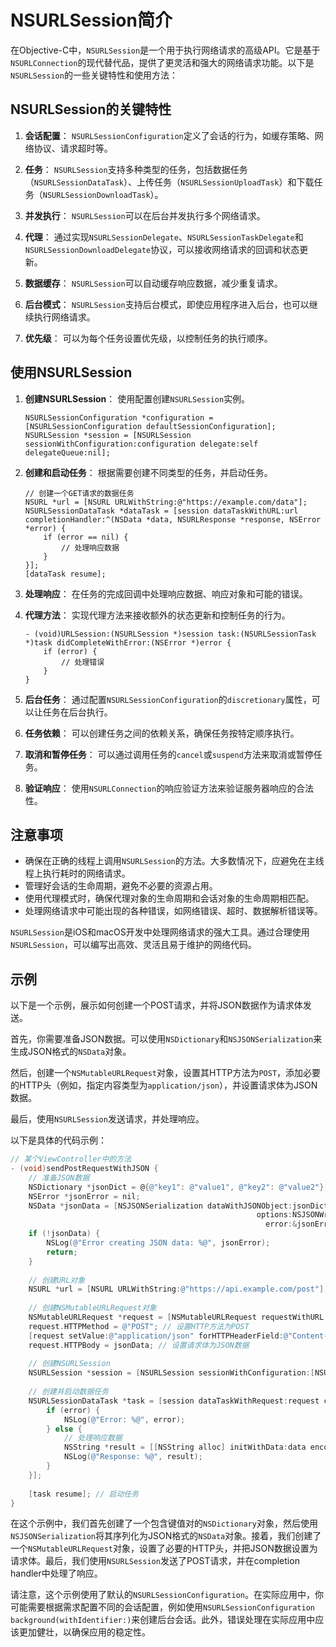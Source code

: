 # NSURLSession简介

在Objective-C中，`NSURLSession`是一个用于执行网络请求的高级API。它是基于`NSURLConnection`的现代替代品，提供了更灵活和强大的网络请求功能。以下是`NSURLSession`的一些关键特性和使用方法：

## NSURLSession的关键特性

1. **会话配置**：
   `NSURLSessionConfiguration`定义了会话的行为，如缓存策略、网络协议、请求超时等。

2. **任务**：
   `NSURLSession`支持多种类型的任务，包括数据任务（`NSURLSessionDataTask`）、上传任务（`NSURLSessionUploadTask`）和下载任务（`NSURLSessionDownloadTask`）。

3. **并发执行**：
   `NSURLSession`可以在后台并发执行多个网络请求。

4. **代理**：
   通过实现`NSURLSessionDelegate`、`NSURLSessionTaskDelegate`和`NSURLSessionDownloadDelegate`协议，可以接收网络请求的回调和状态更新。

5. **数据缓存**：
   `NSURLSession`可以自动缓存响应数据，减少重复请求。

6. **后台模式**：
   `NSURLSession`支持后台模式，即使应用程序进入后台，也可以继续执行网络请求。

7. **优先级**：
   可以为每个任务设置优先级，以控制任务的执行顺序。

## 使用NSURLSession

1. **创建NSURLSession**：
   使用配置创建`NSURLSession`实例。

   ```objc
   NSURLSessionConfiguration *configuration = [NSURLSessionConfiguration defaultSessionConfiguration];
   NSURLSession *session = [NSURLSession sessionWithConfiguration:configuration delegate:self delegateQueue:nil];
   ```

2. **创建和启动任务**：
   根据需要创建不同类型的任务，并启动任务。

   ```objc
   // 创建一个GET请求的数据任务
   NSURL *url = [NSURL URLWithString:@"https://example.com/data"];
   NSURLSessionDataTask *dataTask = [session dataTaskWithURL:url completionHandler:^(NSData *data, NSURLResponse *response, NSError *error) {
       if (error == nil) {
           // 处理响应数据
       }
   }];
   [dataTask resume];
   ```

3. **处理响应**：
   在任务的完成回调中处理响应数据、响应对象和可能的错误。

4. **代理方法**：
   实现代理方法来接收额外的状态更新和控制任务的行为。

   ```objc
   - (void)URLSession:(NSURLSession *)session task:(NSURLSessionTask *)task didCompleteWithError:(NSError *)error {
       if (error) {
           // 处理错误
       }
   }
   ```

5. **后台任务**：
   通过配置`NSURLSessionConfiguration`的`discretionary`属性，可以让任务在后台执行。

6. **任务依赖**：
   可以创建任务之间的依赖关系，确保任务按特定顺序执行。

7. **取消和暂停任务**：
   可以通过调用任务的`cancel`或`suspend`方法来取消或暂停任务。

8. **验证响应**：
   使用`NSURLConnection`的响应验证方法来验证服务器响应的合法性。

## 注意事项

- 确保在正确的线程上调用`NSURLSession`的方法。大多数情况下，应避免在主线程上执行耗时的网络请求。
- 管理好会话的生命周期，避免不必要的资源占用。
- 使用代理模式时，确保代理对象的生命周期和会话对象的生命周期相匹配。
- 处理网络请求中可能出现的各种错误，如网络错误、超时、数据解析错误等。

`NSURLSession`是iOS和macOS开发中处理网络请求的强大工具。通过合理使用`NSURLSession`，可以编写出高效、灵活且易于维护的网络代码。

## 示例

以下是一个示例，展示如何创建一个POST请求，并将JSON数据作为请求体发送。

首先，你需要准备JSON数据。可以使用`NSDictionary`和`NSJSONSerialization`来生成JSON格式的`NSData`对象。

然后，创建一个`NSMutableURLRequest`对象，设置其HTTP方法为`POST`，添加必要的HTTP头（例如，指定内容类型为`application/json`），并设置请求体为JSON数据。

最后，使用`NSURLSession`发送请求，并处理响应。

以下是具体的代码示例：

```objective-c
// 某个ViewController中的方法
- (void)sendPostRequestWithJSON {
    // 准备JSON数据
    NSDictionary *jsonDict = @{@"key1": @"value1", @"key2": @"value2"};
    NSError *jsonError = nil;
    NSData *jsonData = [NSJSONSerialization dataWithJSONObject:jsonDict
                                                       options:NSJSONWritingPrettyPrinted
                                                         error:&jsonError];
    if (!jsonData) {
        NSLog(@"Error creating JSON data: %@", jsonError);
        return;
    }
    
    // 创建URL对象
    NSURL *url = [NSURL URLWithString:@"https://api.example.com/post"];
    
    // 创建NSMutableURLRequest对象
    NSMutableURLRequest *request = [NSMutableURLRequest requestWithURL:url];
    request.HTTPMethod = @"POST"; // 设置HTTP方法为POST
    [request setValue:@"application/json" forHTTPHeaderField:@"Content-Type"]; // 设置HTTP头，指定内容类型为JSON
    request.HTTPBody = jsonData; // 设置请求体为JSON数据
    
    // 创建NSURLSession
    NSURLSession *session = [NSURLSession sessionWithConfiguration:[NSURLSessionConfiguration defaultSessionConfiguration]];
    
    // 创建并启动数据任务
    NSURLSessionDataTask *task = [session dataTaskWithRequest:request completionHandler:^(NSData *data, NSURLResponse *response, NSError *error) {
        if (error) {
            NSLog(@"Error: %@", error);
        } else {
            // 处理响应数据
            NSString *result = [[NSString alloc] initWithData:data encoding:NSUTF8StringEncoding];
            NSLog(@"Response: %@", result);
        }
    }];
    
    [task resume]; // 启动任务
}
```

在这个示例中，我们首先创建了一个包含键值对的`NSDictionary`对象，然后使用`NSJSONSerialization`将其序列化为JSON格式的`NSData`对象。接着，我们创建了一个`NSMutableURLRequest`对象，设置了必要的HTTP头，并把JSON数据设置为请求体。最后，我们使用`NSURLSession`发送了POST请求，并在completion handler中处理了响应。

请注意，这个示例使用了默认的`NSURLSessionConfiguration`。在实际应用中，你可能需要根据需求配置不同的会话配置，例如使用`NSURLSessionConfiguration background(withIdentifier:)`来创建后台会话。此外，错误处理在实际应用中应该更加健壮，以确保应用的稳定性。
